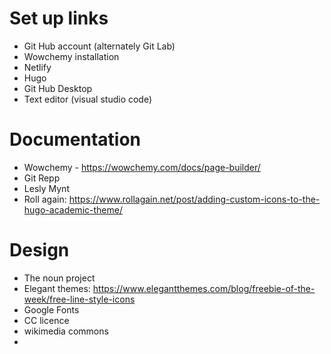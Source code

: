 # Set up links

- Git Hub account (alternately Git Lab)
- Wowchemy installation
- Netlify
- Hugo
- Git Hub Desktop
- Text editor (visual studio code)

# Documentation

- Wowchemy - https://wowchemy.com/docs/page-builder/
- Git Repp
- Lesly Mynt
- Roll again: https://www.rollagain.net/post/adding-custom-icons-to-the-hugo-academic-theme/

# Design

- The noun project 
- Elegant themes: https://www.elegantthemes.com/blog/freebie-of-the-week/free-line-style-icons
- Google Fonts
- CC licence
- wikimedia commons
- 
